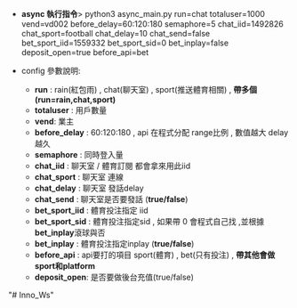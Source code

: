  

- **async 執行指令**>  python3 async_main.py run=chat totaluser=1000  vend=vd002  before_delay=60:120:180 semaphore=5  chat_iid=1492826  chat_sport=football  chat_delay=10 chat_send=false bet_sport_iid=1559332 bet_sport_sid=0 bet_inplay=false  deposit_open=true  before_api=bet

- config 參數說明: 
    - **run** : rain(紅包雨)  , chat(聊天室) , sport(推送體育相關)  , **帶多個(run=rain,chat,sport)** 
    - **totaluser** : 用戶數量
    - **vend**: 業主
    - **before_delay** : 60:120:180 , api 在程式分配 range比例 , 數值越大 delay越久
    - **semaphore** : 同時登入量 
    - **chat_iid** : 聊天室 / 體育訂閱  都會拿來用此iid
    - **chat_sport** : 聊天室 連線
    - **chat_delay** : 聊天室 發話delay
    - **chat_send** : 聊天室是否要發話 (**true/false**)
    - **bet_sport_iid** : 體育投注指定 iid
    - **bet_sport_sid** : 體育投注指定sid , 如果帶 0 會程式自己找 ,並根據 **bet_inplay**滾球與否
    - **bet_inplay** : 體育投注指定inplay (**true/false**)
    - **before_api**  : api要打的項目 sport(體育) , bet(只有投注) ,  **帶其他會做 sport和platform**
    - **deposit_open**: 是否要做後台充值(true/false)


"# Inno_Ws" 
